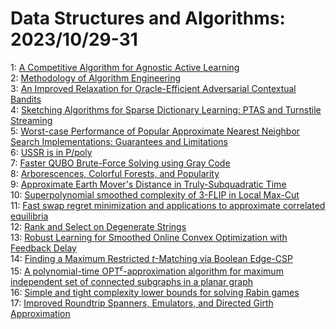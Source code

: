 # Data Structures and Algorithms: 2023/10/29-31  
1: [A Competitive Algorithm for Agnostic Active Learning](https://doi.org/10.48550/arXiv.2310.18786)  
2: [Methodology of Algorithm Engineering](https://doi.org/10.48550/arXiv.2310.18979)  
3: [An Improved Relaxation for Oracle-Efficient Adversarial Contextual  Bandits](https://doi.org/10.48550/arXiv.2310.19025)  
4: [Sketching Algorithms for Sparse Dictionary Learning: PTAS and Turnstile  Streaming](https://doi.org/10.48550/arXiv.2310.19068)  
5: [Worst-case Performance of Popular Approximate Nearest Neighbor Search  Implementations: Guarantees and Limitations](https://doi.org/10.48550/arXiv.2310.19126)  
6: [USSR is in P/poly](https://doi.org/10.48550/arXiv.2310.19335)  
7: [Faster QUBO Brute-Force Solving using Gray Code](https://doi.org/10.48550/arXiv.2310.19373)  
8: [Arborescences, Colorful Forests, and Popularity](https://doi.org/10.48550/arXiv.2310.19455)  
9: [Approximate Earth Mover's Distance in Truly-Subquadratic Time](https://doi.org/10.48550/arXiv.2310.19514)  
10: [Superpolynomial smoothed complexity of 3-FLIP in Local Max-Cut](https://doi.org/10.48550/arXiv.2310.19594)  
11: [Fast swap regret minimization and applications to approximate correlated  equilibria](https://doi.org/10.48550/arXiv.2310.19647)  
12: [Rank and Select on Degenerate Strings](https://doi.org/10.48550/arXiv.2310.19702)  
13: [Robust Learning for Smoothed Online Convex Optimization with Feedback  Delay](https://doi.org/10.48550/arXiv.2310.20098)  
14: [Finding a Maximum Restricted $t$-Matching via Boolean Edge-CSP](https://doi.org/10.48550/arXiv.2310.20245)  
15: [A polynomial-time $\text{OPT}^\epsilon$-approximation algorithm for  maximum independent set of connected subgraphs in a planar graph](https://doi.org/10.48550/arXiv.2310.20325)  
16: [Simple and tight complexity lower bounds for solving Rabin games](https://doi.org/10.48550/arXiv.2310.20433)  
17: [Improved Roundtrip Spanners, Emulators, and Directed Girth Approximation](https://doi.org/10.48550/arXiv.2310.20473)  